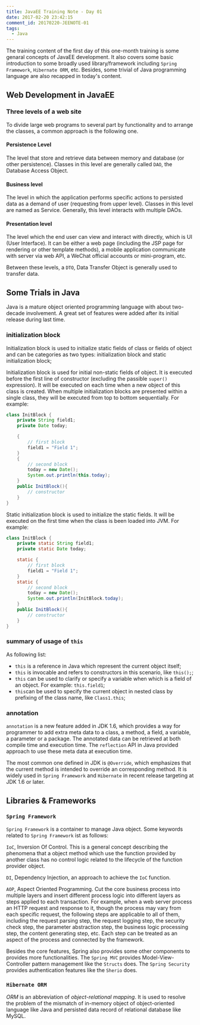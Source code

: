 ```yaml
---
title: JavaEE Training Note - Day 01
date: 2017-02-20 23:42:15
comment_id: 20170220-JEENOTE-01
tags:
  - Java
---
```


The training content of the first day of this one-month training is 
some genaral concepts of JavaEE development. It also covers some basic 
introduction to some broadly used library/framework including 
`Spring Framework`, `Hibernate ORM`, etc. Besides, some trivial of Java programming
language are also recapped in today's content.

<!-- more -->

Web Development in JavaEE
-------------------------

### Three levels of a web site

To divide large web programs to several part by functionality and to arrange the classes,
a common approach is the following one.

#### Persistence Level

The level that store and retrieve data between memory and database (or other persistence).
Classes in this level are generally called `DAO`, the Database Access Object.

#### Business level

The level in which the application performs specific actions to persisted data as a demand of 
user (requesting from upper level). Classes in this level are named as Service.
Generally, this level interacts with multiple DAOs.

#### Presentation level 

The level which the end user can view and interact with directly, which is UI (User Interface).
It can be either a web page (including the JSP page for rendering or other template methods),
a mobile application communicate with server via web API, a WeChat official accounts or mini-program, etc.

Between these levels, a `DTO`, Data Transfer Object is generally used to transfer data.

Some Trials in Java
--------------------

Java is a mature object oriented programming language with about two-decade involvement.
A great set of features were added after its initial release during last time. 

### initialization block 

Initialization block is used to initialize static fields of class or fields of object
and can be categories as two types: initialization block and static initialization block;

Initialization block is used for initial non-static fields of object. It is executed before
the first line of constructor (excluding the passible `super()` expression). It will be executed 
on each time when a new object of this class is created. When multiple initialization blocks
are presented within a single class, they will be executed from top to bottom sequentially.
For example:

```java
class InitBlock {
    private String field1;
    private Date today;

    {
        // first block
        field1 = "Field 1";
    }
    {
        // second block
        today = new Date();
        System.out.println(this.today);
    }
    public InitBlock(){
        // constructor
    }
}

```
Static initialization block is used to initialize the static fields. It will be executed on the first time
when the class is been loaded into JVM. For example:

```java
class InitBlock {
    private static String field1;
    private static Date today;

    static {
        // first block
        field1 = "Field 1";
    }
    static {
        // second block
        today = new Date();
        System.out.println(InitBlock.today);
    }
    public InitBlock(){
        // constructor
    }
}
```


### summary of usage of `this`

As following list:

* `this` is a reference in Java which represent the current object itself;
* `this` is invocable and refers to constructors in this scenario, like `this();`;
* `this` can be used to clarify or specify a variable when which is a field of an object.
  For example: `this.field1`;
* `this`can be used to specify the current object in nested class by prefixing of
  the class name, like `Class1.this`;


### annotation

`annotation` is a new feature added in JDK 1.6, which provides a way for 
programmer to add extra meta data to a class, a method, a field, a variable, 
a parameter or a package. The annotated data can be retrieved at both compile time and execution time.
The `reflection` API in Java provided approach to use these meta data at execution time.  

The most common one defined in JDK is `@Override`, which emphasizes that the current method
is intended to override an corresponding method. It is widely used in `Spring Framework` 
and `Hibernate` in recent release targeting at JDK 1.6 or later.

Libraries & Frameworks
----------------------

### `Spring Framework`

`Spring Framework` is a container to manage Java object. Some keywords related to `Spring Framework` ist as follows:

`IoC`, Inversion Of Control. This is a general concept describing the phenomena that a object method which use 
the function provided by another class has no control logic related to the lifecycle of the function provider object.

`DI`, Dependency Injection, an approach to achieve the `IoC` function. 

`AOP`, Aspect Oriented Programming. Cut the core business process into multiple layers and insert different 
process logic into different layers as steps applied to each transaction. For example, when a web server process
an HTTP request and response to it, though the process may vary from each specific request, the following steps
are applicable to all of them, including the request parsing step, the request logging step, the security check step, 
the parameter abstraction step, the business logic processing step, the content generating step, etc. Each step can be 
treated as an aspect of the process and connected by the framework.

Besides the core features, Spring also provides some other components to provides more functionalities.
The `Spring MVC` provides Model-View-Controller pattern management like the `Structs` does. The `Spring Security`
provides authentication features like the `Sherio` does. 

### `Hibernate ORM`

*ORM* is an abbreviation of *object-relational mapping*. It is used to resolve the problem of the 
mismatch of in-memory object of object-oriented language like Java and persisted data record of 
relational database like MySQL.